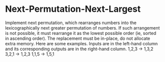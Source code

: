 # Next-Permutation-Next-Largest
Implement next permutation, which rearranges numbers into the lexicographically next greater permutation of numbers.  If such arrangement is not possible, it must rearrange it as the lowest possible order (ie, sorted in ascending order).  The replacement must be in-place, do not allocate extra memory.  Here are some examples. Inputs are in the left-hand column and its corresponding outputs are in the right-hand column. 1,2,3 → 1,3,2 3,2,1 → 1,2,3 1,1,5 → 1,5,1
